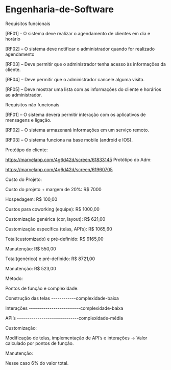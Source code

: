 # Engenharia-de-Software

Requisitos funcionais

[RF01] - O sistema deve realizar o agendamento de clientes em dia e horário

[RF02] – O sistema deve notificar o administrador quando for realizado agendamento

[RF03] – Deve permitir que o administrador tenha acesso às informações da cliente.

[RF04] – Deve permitir que o administrador cancele alguma visita.

[RF05] – Deve mostrar uma lista com as informações do cliente e horários ao administrador.

Requisitos não funcionais

[RF01] – O sistema deverá permitir interação com os aplicativos de mensagens e ligação.

[RF02] – O sistema armazenará informações em um serviço remoto.

[RF03] – O sistema funciona na base mobile (android e IOS).

Protótipo do cliente:

https://marvelapp.com/4g6d42d/screen/61833145
Protótipo do Adm:

https://marvelapp.com/4g6d42d/screen/61960705

Custo do Projeto:

Custo do projeto + margem de 20%: R$ 7000

Hospedagem: R$ 100,00

Custos para coworking (equipe): R$ 1000,00

Customização genérica (cor, layout): R$ 621,00

Customização específica (telas, API’s): R$ 1065,60

Total(customizado) e pré-definido: R$ 9165,00

Manutenção: R$ 550,00

Total(genérico) e pré-definido: R$ 8721,00

Manutenção: R$ 523,00

Método:

Pontos de função e complexidade:

Construção das telas ------------complexidade-baixa

Interações -------------------------complexidade-baixa

API’s ------------------------------complexidade-média

Customização:

Modificação de telas, implementação de API’s e interações -> Valor calculado por pontos de função.

Manutenção:

Nesse caso 6% do valor total.
